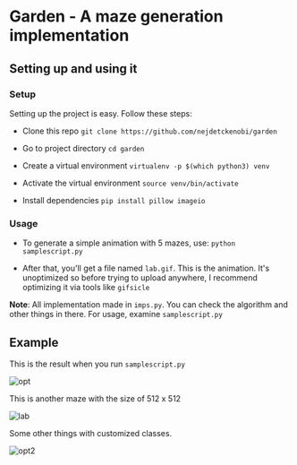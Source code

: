 # Garden - A maze generation implementation

## Setting up and using it

### Setup
Setting up the project is easy. Follow these steps:

- Clone this repo
  `git clone https://github.com/nejdetckenobi/garden`

- Go to project directory
  `cd garden`

- Create a virtual environment
  `virtualenv -p $(which python3) venv`

- Activate the virtual environment
  `source venv/bin/activate`

- Install dependencies
  `pip install pillow imageio`


### Usage

- To generate a simple animation with 5 mazes, use:
  `python samplescript.py`

- After that, you'll get a file named `lab.gif`. This is the animation. It's unoptimized so before trying to upload anywhere, I recommend optimizing it via tools like `gifsicle`


**Note**: All implementation made in `imps.py`. You can check the algorithm and other things in there. For usage, examine `samplescript.py`

## Example

This is the result when you run `samplescript.py`

![opt](https://user-images.githubusercontent.com/4905664/49155447-043cbc80-f32c-11e8-87a8-bcecccf17c47.gif)

This is another maze with the size of 512 x 512

![lab](https://user-images.githubusercontent.com/4905664/49157317-9050e300-f330-11e8-9342-6be42cd44751.png)

Some other things with customized classes.

![opt2](https://user-images.githubusercontent.com/4905664/49330750-158ffe00-f5a4-11e8-9264-03efdf44de7e.gif)
